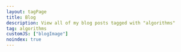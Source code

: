 ```yaml
---
layout: tagPage
title: Blog
description: View all of my blog posts tagged with "algorithms"
tag: algorithms
customJS: ["blogImage"]
noindex: true
---
```

